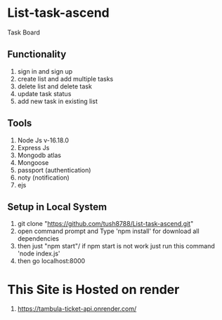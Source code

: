 # List-task-ascend
Task Board

## Functionality 

1. sign in and sign up 
2. create list and add multiple tasks
3. delete list and delete task
4. update task status
5. add new task in existing list

## Tools
1. Node Js v-16.18.0
2. Express Js
3. Mongodb atlas
4. Mongoose
5. passport (authentication)
6. noty (notification)
7. ejs


## Setup in Local System

1. git clone "https://github.com/tush8788/List-task-ascend.git"
2. open command prompt and Type 'npm install' for download all dependencies
3. then just "npm start"/ if npm start is not work just run this command 'node index.js'
4. then go localhost:8000


# This Site is Hosted on render 
1. https://tambula-ticket-api.onrender.com/
